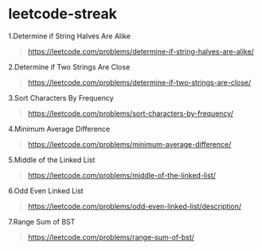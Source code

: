 # leetcode-streak

1.Determine if String Halves Are Alike
>https://leetcode.com/problems/determine-if-string-halves-are-alike/

2.Determine if Two Strings Are Close
>https://leetcode.com/problems/determine-if-two-strings-are-close/

3.Sort Characters By Frequency
>https://leetcode.com/problems/sort-characters-by-frequency/

4.Minimum Average Difference
>https://leetcode.com/problems/minimum-average-difference/

5.Middle of the Linked List
>https://leetcode.com/problems/middle-of-the-linked-list/

6.Odd Even Linked List
>https://leetcode.com/problems/odd-even-linked-list/description/

7.Range Sum of BST
>https://leetcode.com/problems/range-sum-of-bst/
